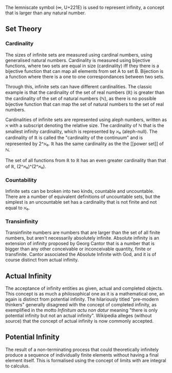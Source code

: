 The lemniscate symbol (∞, U+221E) is used to represent infinity, a concept that is larger than any natural number.

## Set Theory

### Cardinality

The sizes of infinite sets are measured using cardinal numbers, using generalised natural numbers. Cardinality is measured using bijective functions, where two sets are equal in size (cardinality) iff they there is a bijective function that can map all elements from set A to set B. Bijection is  a function where there is a one to one correspondances between two sets.

Through this, infinite sets can have different cardinalities.  The classic example is that the cardinality of the set of real numbers (ℝ) is greater than the cardinality of the set of natural numbers (ℕ), as there is no possible bijective function that can map the set of natural numbers to the set of  real numbers.

Cardinalities of infinite sets are represented using aleph numbers, written as ℵ with a subscript denoting the relative size. The cardinality of ℕ that is the smallest infinity cardinality, which is represented by ℵ₀ (aleph-null). The cardinality of ℝ is called the "cardinality of the continuum" and is represented by 2^ℵ₀.  ℝ has the same cardinality as the the [[power set]] of ℕ.

The set of all functions from ℝ to ℝ has an even greater cardinality than that of ℝ,  (2^ℵ₀)^(2^ℵ₀).

### Countability

Infinite sets can be broken into two kinds, countable and uncountable.  There are a number of equivalent definitions of uncountable sets, but the simplest is an uncountable set has a cardinality that is not finite and not equal to ℵ₀.

### Transinfinity

Transinfinite numbers are numbers that are larger than the set of all finite numbers, but aren't necessarily absolutely infinite. Absolute infinity is an extension of infinity proposed by Georg Cantor that is a number that is bigger than any other conceivable or inconceivable quantity, finite or transfinite. Cantor associated the Absolute Infinite with God, and it is of course distinct from actual infinity.

## Actual Infinity

The acceptance of infinity entities as given, actual and completed objects.
This concept is as much a philosophical one as it is a mathematical one, an again is distinct from potential infinity.  The hilariously titled "pre-modern thinkers" generally disagreed with the concept of completed infinity, as exemplified in the motto *Infinitum actu non datur* meaning "there is only potential infinity but not an actual infinity". Wikipedia alleges (without source) that the concept of actual infinity is now commonly accepted.

## Potential Infinity

The result of a non-terminating process that could theoretically infinitely produce a sequence of individually finite elements without having a final element itself. This is formalised using the concept of limits with are integral to calculus.